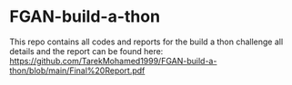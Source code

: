 # FGAN-build-a-thon

This repo contains all codes and reports for the build a thon challenge
all details and the report can be found here:
https://github.com/TarekMohamed1999/FGAN-build-a-thon/blob/main/Final%20Report.pdf
